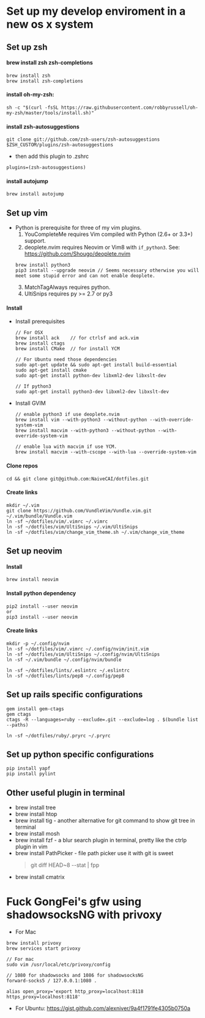 # Set up my develop enviroment in a new os x system
## Set up zsh
#### brew install zsh zsh-completions
```
brew install zsh
brew install zsh-completions
```
#### install oh-my-zsh:
```
sh -c "$(curl -fsSL https://raw.githubusercontent.com/robbyrussell/oh-my-zsh/master/tools/install.sh)"
```
#### install zsh-autosuggestions
```
git clone git://github.com/zsh-users/zsh-autosuggestions $ZSH_CUSTOM/plugins/zsh-autosuggestions
```
- then add this plugin to .zshrc
```
plugins=(zsh-autosuggestions)
```
#### install autojump
```
brew install autojump
```

## Set up vim
- Python is prerequisite for three of my vim plugins.
  1. YouCompleteMe requires Vim compiled with Python (2.6+ or 3.3+) support.
  2. deoplete.nvim requires Neovim or Vim8 with `if_python3`. See: https://github.com/Shougo/deoplete.nvim
    ```
    brew install python3
    pip3 install --upgrade neovim // Seems necessary otherwise you will meet some stupid error and can not enable deoplete.
    ```
  3. MatchTagAlways requires python.
  4. UltiSnips requires py >= 2.7 or py3

#### Install
- Install prerequisites
  ```
  // For OSX
  brew install ack    // for ctrlsf and ack.vim
  brew install ctags
  brew install CMake  // for install YCM

  // For Ubuntu need those dependencies
  sudo apt-get update && sudo apt-get install build-essential
  sudo apt-get install cmake
  sudo apt-get install python-dev libxml2-dev libxslt-dev

  // If python3
  sudo apt-get install python3-dev libxml2-dev libxslt-dev
  ```
- Install GVIM
  ```
  // enable python3 if use deoplete.nvim
  brew install vim --with-python3 --without-python --with-override-system-vim
  brew install macvim --with-python3 --without-python --with-override-system-vim

  // enable lua with macvim if use YCM.
  brew install macvim --with-cscope --with-lua --override-system-vim
  ```
#### Clone repos
```
cd && git clone git@github.com:NaiveCAI/dotfiles.git
```
#### Create links
```
mkdir ~/.vim
git clone https://github.com/VundleVim/Vundle.vim.git ~/.vim/bundle/Vundle.vim
ln -sf ~/dotfiles/vim/.vimrc ~/.vimrc
ln -sf ~/dotfiles/vim/UltiSnips ~/.vim/UltiSnips
ln -sf ~/dotfiles/vim/change_vim_theme.sh ~/.vim/change_vim_theme
```

## Set up neovim
#### Install
```
brew install neovim
```

#### Install python dependency
```
pip2 install --user neovim
or
pip3 install --user neovim
```

#### Create links
```
mkdir -p ~/.config/nvim
ln -sf ~/dotfiles/vim/.vimrc ~/.config/nvim/init.vim
ln -sf ~/dotfiles/vim/UltiSnips ~/.config/nvim/UltiSnips
ln -sf ~/.vim/bundle ~/.config/nvim/bundle

ln -sf ~/dotfiles/lints/.eslintrc ~/.eslintrc
ln -sf ~/dotfiles/lints/pep8 ~/.config/pep8
```

## Set up rails specific configurations
```
gem install gem-ctags
gem ctags
ctags -R --languages=ruby --exclude=.git --exclude=log . $(bundle list --paths)

ln -sf ~/dotfiles/ruby/.pryrc ~/.pryrc
```

## Set up python specific configurations
```
pip install yapf
pip install pylint
```

## Other useful plugin in terminal
- brew install tree
- brew install htop
- brew install tig        - another alternative for git command to show git tree in terminal
- brew install mosh
- brew install fzf        - a blur search plugin in terminal, pretty like the ctrlp plugin in vim
- brew install PathPicker - file path picker use it with git is sweet
  > git diff HEAD~8 --stat | fpp
- brew install cmatrix


# Fuck GongFei's gfw using shadowsocksNG with privoxy
- For Mac
```
brew install privoxy
brew services start privoxy

// For mac
sudo vim /usr/local/etc/privoxy/config

// 1080 for shadowsocks and 1086 for shadowsocksNG
forward-socks5 / 127.0.0.1:1080 .

alias open_proxy='export http_proxy=localhost:8118 https_proxy=localhost:8118'
```
- For Ubuntu: https://gist.github.com/alexniver/9a4f1791fe4305b0750a
